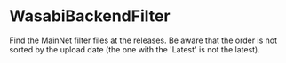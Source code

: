 # WasabiBackendFilter

Find the MainNet filter files at the releases. Be aware that the order is not sorted by the upload date (the one with the 'Latest' is not the latest). 
